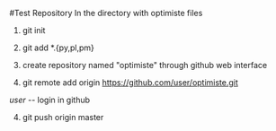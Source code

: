 #Test Repository
In the directory with optimiste files
1. git init

2. git add *.{py,pl,pm}

4. create repository named "optimiste" through github web interface

3. git remote add origin https://github.com/user/optimiste.git 

_user_ -- login in github

4. git push origin master
